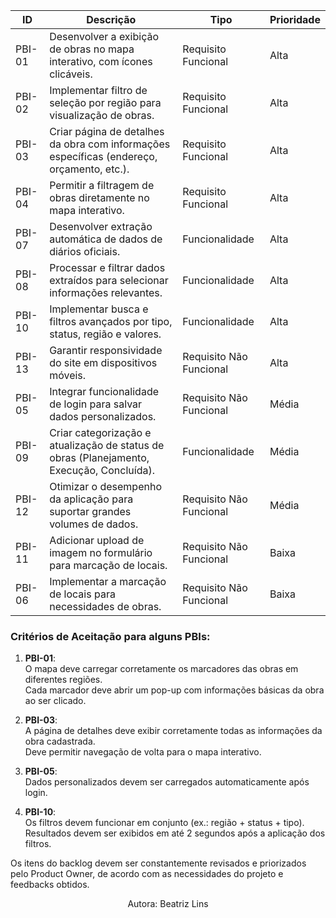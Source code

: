 | **ID**  | **Descrição**                                                                 | **Tipo**               | **Prioridade** |
|---------|-------------------------------------------------------------------------------|------------------------|----------------|
| PBI-01  | Desenvolver a exibição de obras no mapa interativo, com ícones clicáveis.    | Requisito Funcional    | Alta           |
| PBI-02  | Implementar filtro de seleção por região para visualização de obras.        | Requisito Funcional    | Alta           |
| PBI-03  | Criar página de detalhes da obra com informações específicas (endereço, orçamento, etc.). | Requisito Funcional | Alta           |
| PBI-04  | Permitir a filtragem de obras diretamente no mapa interativo.               | Requisito Funcional    | Alta           |
| PBI-07  | Desenvolver extração automática de dados de diários oficiais.               | Funcionalidade         | Alta           |
| PBI-08  | Processar e filtrar dados extraídos para selecionar informações relevantes.  | Funcionalidade         | Alta           |
| PBI-10  | Implementar busca e filtros avançados por tipo, status, região e valores.   | Funcionalidade         | Alta           |
| PBI-13  | Garantir responsividade do site em dispositivos móveis.                     | Requisito Não Funcional| Alta           |
| PBI-05  | Integrar funcionalidade de login para salvar dados personalizados.          | Requisito Não Funcional| Média          |
| PBI-09  | Criar categorização e atualização de status de obras (Planejamento, Execução, Concluída). | Funcionalidade | Média          |
| PBI-12  | Otimizar o desempenho da aplicação para suportar grandes volumes de dados.  | Requisito Não Funcional| Média          |
| PBI-11  | Adicionar upload de imagem no formulário para marcação de locais.           | Requisito Não Funcional| Baixa          |
| PBI-06  | Implementar a marcação de locais para necessidades de obras.                | Requisito Não Funcional| Baixa          |


### **Critérios de Aceitação para alguns PBIs**:
1. **PBI-01**:  
   O mapa deve carregar corretamente os marcadores das obras em diferentes regiões.  
   Cada marcador deve abrir um pop-up com informações básicas da obra ao ser clicado.  
   
2. **PBI-03**:  
   A página de detalhes deve exibir corretamente todas as informações da obra cadastrada.  
   Deve permitir navegação de volta para o mapa interativo.  

3. **PBI-05**:  
   Dados personalizados devem ser carregados automaticamente após login.  

4. **PBI-10**:  
   Os filtros devem funcionar em conjunto (ex.: região + status + tipo).  
   Resultados devem ser exibidos em até 2 segundos após a aplicação dos filtros.


Os itens do backlog devem ser constantemente revisados e priorizados pelo Product Owner, de acordo com as necessidades do projeto e feedbacks obtidos.

<center>Autora: Beatriz Lins </center>
